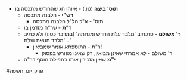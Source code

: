 * **תוס' ביצה** (טז.) - איזהו חג שהחודש מתכסה בו
	* **רש"י** - הלבנה מתכסה
		* תוס' - א"כ הל"ל הלבנה מתכסה
	* **ר"ת** - שר"ח מזדמן בו
	* **ר' משולם** - כדכתיב 'מלבד עלת החדש ומנחתה' (במדבר כט:ו) ולא כתיב 'מלבד חטאת ועלת…'
		* ר"ת - התוספתא אומר שמביאין\!
			* ר' משולם - לא אמרתי שאינן מביאין, רק שאינו מפורש בפסוק
	* **י"מ** שאין מזכירין אותו בתפילת מוסף דר"ה

#פרק_יוט_תשפה